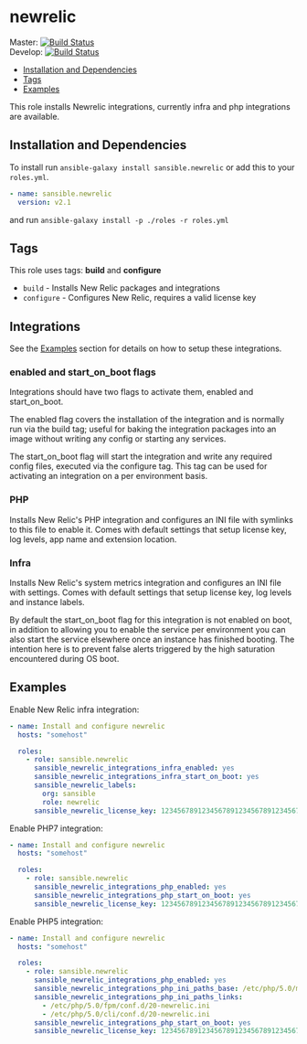 # newrelic

Master: [![Build Status](https://travis-ci.org/sansible/newrelic.svg?branch=master)](https://travis-ci.org/sansible/newrelic)  
Develop: [![Build Status](https://travis-ci.org/sansible/newrelic.svg?branch=develop)](https://travis-ci.org/sansible/newrelic)

* [Installation and Dependencies](#installation-and-dependencies)
* [Tags](#tags)
* [Examples](#examples)

This role installs Newrelic integrations, currently infra and php integrations
are available.




## Installation and Dependencies

To install run `ansible-galaxy install sansible.newrelic` or add this to your
`roles.yml`.

```YAML
- name: sansible.newrelic
  version: v2.1
```

and run `ansible-galaxy install -p ./roles -r roles.yml`




## Tags

This role uses tags: **build** and **configure**

* `build` - Installs New Relic packages and integrations
* `configure` - Configures New Relic, requires a valid license key




## Integrations

See the [Examples](#examples) section for details on how to setup these
integrations.

### enabled and start_on_boot flags

Integrations should have two flags to activate them, enabled and start_on_boot.

The enabled flag covers the installation of the integration and is normally
run via the build tag; useful for baking the integration packages
into an image without writing any config or starting any services.

The start_on_boot flag will start the integration and write any required
config files, executed via the configure tag. This tag can be used for
activating an integration on a per environment basis.

### PHP

Installs New Relic's PHP integration and configures an INI file with symlinks
to this file to enable it. Comes with default settings that setup license key,
log levels, app name and extension location.

### Infra

Installs New Relic's system metrics integration and configures an INI file with
settings. Comes with default settings that setup license key, log levels and
instance labels.

By default the start_on_boot flag for this integration is not enabled on boot,
in addition to allowing you to enable the service per environment you can also
start the service elsewhere once an instance has finished booting. The intention
here is to prevent false alerts triggered by the high saturation encountered
during OS boot.




## Examples

Enable New Relic infra integration:

```YAML
- name: Install and configure newrelic
  hosts: "somehost"

  roles:
    - role: sansible.newrelic
      sansible_newrelic_integrations_infra_enabled: yes
      sansible_newrelic_integrations_infra_start_on_boot: yes
      sansible_newrelic_labels:
        org: sansible
        role: newrelic
      sansible_newrelic_license_key: 123456789123456789123456789123456789
```

Enable PHP7 integration:

```YAML
- name: Install and configure newrelic
  hosts: "somehost"

  roles:
    - role: sansible.newrelic
      sansible_newrelic_integrations_php_enabled: yes
      sansible_newrelic_integrations_php_start_on_boot: yes
      sansible_newrelic_license_key: 123456789123456789123456789123456789
```

Enable PHP5 integration:

```YAML
- name: Install and configure newrelic
  hosts: "somehost"

  roles:
    - role: sansible.newrelic
      sansible_newrelic_integrations_php_enabled: yes
      sansible_newrelic_integrations_php_ini_paths_base: /etc/php/5.0/mods-available/newrelic.ini
      sansible_newrelic_integrations_php_ini_paths_links:
        - /etc/php/5.0/fpm/conf.d/20-newrelic.ini
        - /etc/php/5.0/cli/conf.d/20-newrelic.ini
      sansible_newrelic_integrations_php_start_on_boot: yes
      sansible_newrelic_license_key: 123456789123456789123456789123456789
```
